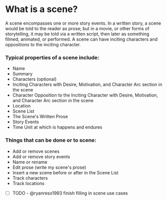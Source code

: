 # What is a scene?

A scene encompasses one or more story events. In a written story, a scene would be told to the reader as prose; but in a movie, or other forms of storytelling, it may be told via a written script, then later as something filmed, animated, or performed. A scene can have inciting characters and oppositions to the inciting character.

### Typical properties of a scene include:

- Name
- Summary
- Characters (optional)
- Inciting Characters with Desire, Motivation, and Character Arc section in the scene
- Character Opposition to the Inciting Character with Desire, Motivation, and Character Arc section in the scene
- Location
- Scene List 
- The Scene's Written Prose
- Story Events
- Time Unit at which is happens and endures

### Things that can be done or to scene:

- Add or remove scenes
- Add or remove story events
- Name or rename
- Edit prose (write my scene's prose)
- Insert a new scene before or after in the Scene List
- Track characters
- Track locations
- [ ] TODO - @ryanreso1993 finish filling in scene use cases

